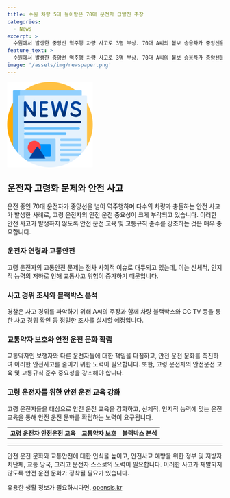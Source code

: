 ```yaml
---
title: 수원 차량 5대 들이받은 70대 운전자 급발진 주장
categories:
  - News
excerpt: >
  수원에서 발생한 중앙선 역주행 차량 사고로 3명 부상. 70대 A씨의 볼보 승용차가 중앙선을 넘어 반대편 차량과 충돌 후, 계속 주행해 더 많은 차량과 충돌. A씨는 급발진 주장하며 부상자 2명과 함께 병원 이송. 경찰은 사고 경위 조사 중.
feature_text: >
  수원에서 발생한 중앙선 역주행 차량 사고로 3명 부상. 70대 A씨의 볼보 승용차가 중앙선을 넘어 반대편 차량과 충돌 후, 계속 주행해 더 많은 차량과 충돌. A씨는 급발진 주장하며 부상자 2명과 함께 병원 이송. 경찰은 사고 경위 조사 중.
image: '/assets/img/newspaper.png'
---
```


<p><img src="/assets/img/newspaper.png" alt="kimp 속보" /></p>

<h2 data-ke-size="size26">운전자 고령화 문제와 안전 사고</h2>

<p data-ke-size="size16">운전 중인 70대 운전자가 중앙선을 넘어 역주행하며 다수의 차량과 충돌하는 안전 사고가 발생한 사례로, 고령 운전자의 안전 운전 중요성이 크게 부각되고 있습니다. 이러한 안전 사고가 발생하지 않도록 안전 운전 교육 및 교통규칙 준수를 강조하는 것은 매우 중요합니다.</p>

<h3>운전자 연령과 교통안전</h3>

<p data-ke-size="size16">고령 운전자의 교통안전 문제는 점차 사회적 이슈로 대두되고 있는데, 이는 신체적, 인지적 능력의 저하로 인해 교통사고 위험이 증가하기 때문입니다.</p>

<h3>사고 경위 조사와 블랙박스 분석</h3>

<p data-ke-size="size16">경찰은 사고 경위를 파악하기 위해 A씨의 주장과 함께 차량 블랙박스와 CC TV 등을 통한 사고 경위 확인 등 정밀한 조사를 실시할 예정입니다.</p>

<h3>교통약자 보호와 안전 운전 문화 확립</h3>

<p data-ke-size="size16">교통약자인 보행자와 다른 운전자들에 대한 책임을 다짐하고, 안전 운전 문화를 촉진하여 이러한 안전사고를 줄이기 위한 노력이 필요합니다. 또한, 고령 운전자의 안전운전 교육 및 교통규칙 준수 중요성을 강조해야 합니다.</p>

<h3>고령 운전자를 위한 안전 운전 교육 강화</h3>

<p data-ke-size="size16">고령 운전자들을 대상으로 안전 운전 교육을 강화하고, 신체적, 인지적 능력에 맞는 운전 교육을 통해 안전 운전 문화를 확립하는 노력이 요구됩니다.</p>

<table>
    <tbody>
        <tr>
            <td style="text-align: center; height: 17px;"><b>고령 운전자 안전운전 교육</b></td>
            <td style="text-align: center; height: 17px;"><b>교통약자 보호</b></td>
            <td style="text-align: center; height: 17px;"><b>블랙박스 분석</b></td>
        </tr>
    </tbody>
</table>

<hr>

<p data-ke-size="size16">안전 운전 문화와 교통안전에 대한 인식을 높이고, 안전사고 예방을 위한 정부 및 지방자치단체, 교통 당국, 그리고 운전자 스스로의 노력이 필요합니다. 이러한 사고가 재발되지 않도록 안전 운전 문화가 정착될 필요가 있습니다.</p>
유용한 생활 정보가 필요하시다면, <a href="https://opensis.kr" rel="dofollow">opensis.kr</a>


